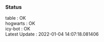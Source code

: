 ### Status


table : OK  
hogwarts : OK  
icy-bot : OK  
Latest Update : 2022-01-04 14:07:18.081406
